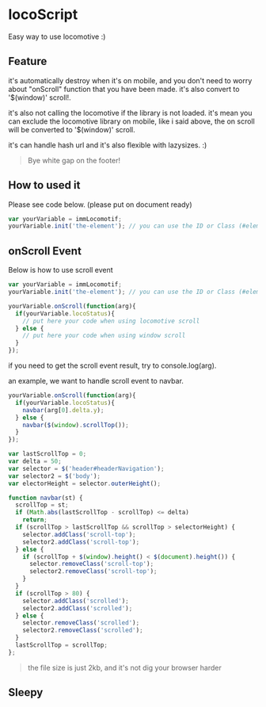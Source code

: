 # locoScript
Easy way to use locomotive :)

## Feature
it's automatically destroy when it's on mobile, and you don't need to worry about "onScroll" function that you have been made. it's also convert to '$(window)' scroll!.

it's also not calling the locomotive if the library is not loaded. it's mean you can exclude the locomotive library on mobile, like i said above, the on scroll will be converted to '$(window)' scroll.

it's can handle hash url and it's also flexible with lazysizes. :)
> Bye white gap on the footer!

## How to used it
Please see code below. (please put on document ready)

```javascript
var yourVariable = immLocomotif;
yourVariable.init('the-element'); // you can use the ID or Class (#element or .the-element)
```

## onScroll Event
Below is how to use scroll event

```javascript
var yourVariable = immLocomotif;
yourVariable.init('the-element'); // you can use the ID or Class (#element or .the-element)

yourVariable.onScroll(function(arg){
  if(yourVariable.locoStatus){
    // put here your code when using locomotive scroll
  } else {
    // put here your code when using window scroll
  }
});

```
if you need to get the scroll event result, try to console.log(arg).

an example, we want to handle scroll event to navbar.
```javascript
yourVariable.onScroll(function(arg){
  if(yourVariable.locoStatus){
    navbar(arg[0].delta.y);
  } else {
    navbar($(window).scrollTop());
  }
});

var lastScrollTop = 0;
var delta = 50;
var selector = $('header#headerNavigation');
var selector2 = $('body');
var electorHeight = selector.outerHeight();

function navbar(st) {
  scrollTop = st;
  if (Math.abs(lastScrollTop - scrollTop) <= delta)
    return;
  if (scrollTop > lastScrollTop && scrollTop > selectorHeight) {
    selector.addClass('scroll-top');
    selector2.addClass('scroll-top');
  } else {
    if (scrollTop + $(window).height() < $(document).height()) {
      selector.removeClass('scroll-top');
      selector2.removeClass('scroll-top');
    }
  }
  if (scrollTop > 80) {
    selector.addClass('scrolled');
    selector2.addClass('scrolled');
  } else {
    selector.removeClass('scrolled');
    selector2.removeClass('scrolled');
  }
  lastScrollTop = scrollTop;
};
```


> the file size is just 2kb, and it's not dig your browser harder

## Sleepy
